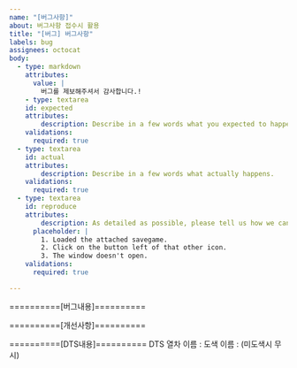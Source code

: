```yaml
---
name: "[버그사항]"
about: 버그사항 접수시 활용
title: "[버그] 버그사항"
labels: bug
assignees: octocat
body:
  - type: markdown
    attributes:
      value: |
        버그를 제보해주셔서 감사합니다.!
    - type: textarea
    id: expected
    attributes:
        description: Describe in a few words what you expected to happen.
    validations:
      required: true
  - type: textarea
    id: actual
    attributes:
        description: Describe in a few words what actually happens.
    validations:
      required: true
  - type: textarea
    id: reproduce
    attributes:
        description: As detailed as possible, please tell us how we can reproduce this. Feel free to attach a savegame (zip it first) to make it more clear.
      placeholder: |
        1. Loaded the attached savegame.
        2. Click on the button left of that other icon.
        3. The window doesn't open.
    validations:
      required: true

---
```


==========[버그내용]==========

==========[개선사항]==========

==========[DTS내용]==========
DTS 열차 이름 : 
도색 이름 : (미도색시 무시)
